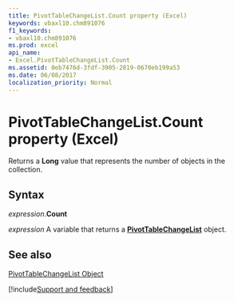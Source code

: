 ```yaml
---
title: PivotTableChangeList.Count property (Excel)
keywords: vbaxl10.chm891076
f1_keywords:
- vbaxl10.chm891076
ms.prod: excel
api_name:
- Excel.PivotTableChangeList.Count
ms.assetid: 0eb7476d-3fdf-3905-2819-0670eb199a53
ms.date: 06/08/2017
localization_priority: Normal
---
```



# PivotTableChangeList.Count property (Excel)

Returns a  **Long** value that represents the number of objects in the collection.


## Syntax

_expression_.**Count**

_expression_ A variable that returns a **[PivotTableChangeList](Excel.PivotTableChangeList.md)** object.


## See also


[PivotTableChangeList Object](Excel.PivotTableChangeList.md)

[!include[Support and feedback](~/includes/feedback-boilerplate.md)]